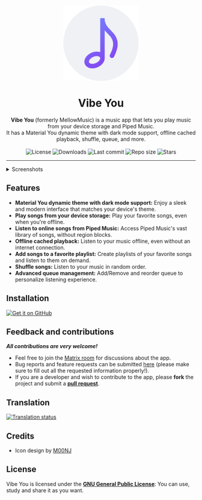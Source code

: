 <div align="center">
  <img width="200" height="200" src="fastlane/metadata/android/en-US/images/icon.png" alt="App icon">
  <h1 align="center">Vibe You</h1>
  <b>Vibe You</b> (formerly MellowMusic) is a music app that lets you play music from your device storage and Piped Music.
  <br>It has a Material You dynamic theme with dark mode support, offline cached playback, shuffle, queue, and more.
</div>
<br>

<div align="center">
    <img alt="License" src="https://img.shields.io/github/license/you-apps/VibeYou?color=c3e7ff&style=flat-square">
    <img alt="Downloads" src="https://img.shields.io/github/downloads/you-apps/VibeYou/total.svg?color=c3e7ff&style=flat-square">
    <img alt="Last commit" src="https://img.shields.io/github/last-commit/you-apps/VibeYou?color=c3e7ff&style=flat-square">
    <img alt="Repo size" src="https://img.shields.io/github/repo-size/you-apps/VibeYou?color=c3e7ff&style=flat-square">
    <img alt="Stars" src="https://img.shields.io/github/stars/you-apps/VibeYou?color=c3e7ff&style=flat-square">
    <br>
</div>

---

<details>
  <summary>  Screenshots</summary>
<p align="center">
  <img src="fastlane/metadata/android/en-US/images/phoneScreenshots/1.jpg" width="30%" />
  <img src="fastlane/metadata/android/en-US/images/phoneScreenshots/2.jpg" width="30%" />
  <img src="fastlane/metadata/android/en-US/images/phoneScreenshots/3.jpg" width="30%" />
</p>
<p align="center">
  <img src="fastlane/metadata/android/en-US/images/phoneScreenshots/4.jpg" width="30%" />
  <img src="fastlane/metadata/android/en-US/images/phoneScreenshots/5.jpg" width="30%" />
  <img src="fastlane/metadata/android/en-US/images/phoneScreenshots/6.jpg" width="30%" />
</p>
<p align="center">
  <img src="fastlane/metadata/android/en-US/images/phoneScreenshots/7.jpg" width="30%" />
</p>
</details>

## Features

- **Material You dynamic theme with dark mode support:** Enjoy a sleek and modern interface that
  matches your device's theme.
- **Play songs from your device storage:** Play your favorite songs, even when you're offline.
- **Listen to online songs from Piped Music:** Access Piped Music's vast library of songs,
  without region blocks.
- **Offline cached playback:** Listen to your music offline, even without an internet connection.
- **Add songs to a favorite playlist:** Create playlists of your favorite songs and listen to them
  on demand.
- **Shuffle songs:** Listen to your music in random order.
- **Advanced queue management:** Add/Remove and reorder queue to personalize listening experience.

## Installation

[<img src="https://github.com/machiav3lli/oandbackupx/blob/034b226cea5c1b30eb4f6a6f313e4dadcbb0ece4/badge_github.png"
alt="Get it on GitHub"
height="80">](https://github.com/you-apps/VibeYou/releases/latest)

<!-- ---------- Contribution ---------- -->
## Feedback and contributions
***All contributions are very welcome!***

* Feel free to join the [Matrix room](https://matrix.to/#/#you-apps:matrix.org) for discussions about the app.
* Bug reports and feature requests can be submitted [here](https://github.com/you-apps/VibeYou/issues) (please make sure to fill out all the requested information properly!).
* If you are a developer and wish to contribute to the app, please **fork** the project and submit a [**pull request**](https://help.github.com/articles/about-pull-requests/).

## Translation
<a href="https://hosted.weblate.org/projects/you-apps/vibe-you/">
<img src="https://hosted.weblate.org/widgets/you-apps/-/vibe-you/287x66-grey.png" alt="Translation status" />
</a>

## Credits
* Icon design by [M00NJ](https://github.com/M00NJ)

## License

Vibe You is licensed under the [**GNU General Public License**](https://www.gnu.org/licenses/gpl.html): You can use, study and share it as you want.

